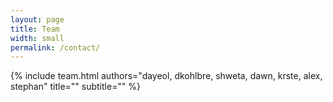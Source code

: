 ```yaml
---
layout: page
title: Team
width: small
permalink: /contact/
---
```


{% include team.html authors="dayeol, dkohlbre, shweta, dawn, krste, alex, stephan" title="" subtitle="" %}
